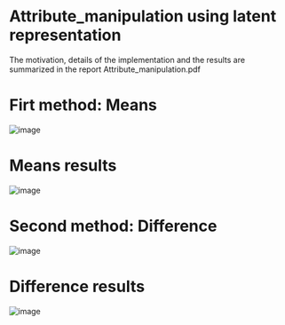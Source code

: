 # Attribute_manipulation using latent representation
The motivation, details of the implementation and the results are summarized  in the report Attribute_manipulation.pdf

# Firt method: Means
![image](/Conditional-generation-using-VDVAE-main/image12.png)

# Means results
![image](/Conditional-generation-using-VDVAE-main/image9.png)

# Second method: Difference
![image](/Conditional-generation-using-VDVAE-main/image10.png)

# Difference results
![image](/Conditional-generation-using-VDVAE-main/image11.png)

